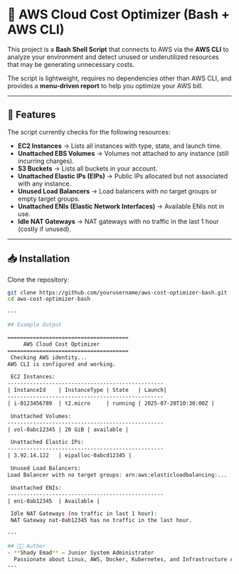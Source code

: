 # 🚀 AWS Cloud Cost Optimizer (Bash + AWS CLI)

This project is a **Bash Shell Script** that connects to AWS via the **AWS CLI** to analyze your environment and detect unused or underutilized resources that may be generating unnecessary costs.  

The script is lightweight, requires no dependencies other than AWS CLI, and provides a **menu-driven report** to help you optimize your AWS bill.

---

## 📌 Features

The script currently checks for the following resources:

- **EC2 Instances** → Lists all instances with type, state, and launch time.  
- **Unattached EBS Volumes** → Volumes not attached to any instance (still incurring charges).  
- **S3 Buckets** → Lists all buckets in your account.  
- **Unattached Elastic IPs (EIPs)** → Public IPs allocated but not associated with any instance.  
- **Unused Load Balancers** → Load balancers with no target groups or empty target groups.  
- **Unattached ENIs (Elastic Network Interfaces)** → Available ENIs not in use.  
- **Idle NAT Gateways** → NAT gateways with no traffic in the last 1 hour (costly if unused).  

---

## 📥 Installation

Clone the repository:

```bash
git clone https://github.com/yourusername/aws-cost-optimizer-bash.git
cd aws-cost-optimizer-bash

---

## Example Output

======================================
     AWS Cloud Cost Optimizer
======================================
 Checking AWS identity...
AWS CLI is configured and working.

 EC2 Instances:
-------------------------------------------------
| InstanceId    | InstanceType | State   | Launch|
-------------------------------------------------
| i-0123456789  | t2.micro     | running | 2025-07-20T10:30:00Z |

 Unattached Volumes:
-------------------------------------------------
| vol-0abc12345 | 20 GiB | available |

 Unattached Elastic IPs:
-------------------------------------------------
| 3.92.14.122   | eipalloc-0abcd12345 |

 Unused Load Balancers:
Load Balancer with no target groups: arn:aws:elasticloadbalancing:...

 Unattached ENIs:
-------------------------------------------------
| eni-0ab12345  | Available |

 Idle NAT Gateways (no traffic in last 1 hour):
 NAT Gateway nat-0ab12345 has no traffic in the last hour.

---

## 👨‍💻 Author
- **Shady Emad** – Junior System Administrator  
  Passionate about Linux, AWS, Docker, Kubernetes, and Infrastructure Automation.
---
